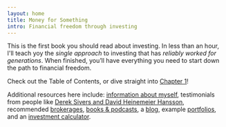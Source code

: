 ```yaml
---
layout: home
title: Money for Something
intro: Financial freedom through investing
---
```


This is the first book you should read about investing. In less than an hour, I'll teach yoy the *single approach* to investing that has *reliably worked for generations*. When finished, you’ll have everything you need to start down the path to financial freedom. 

Check out the Table of Contents, or dive straight into [Chapter 1](/book/introduction/)!

Additional resources here include: [information about myself](/about/), testimonials from people like [Derek Sivers and David Heinemeier Hansson](/praise/), recommended [brokerages](/brokerages/), [books & podcasts](/books/), a [blog](/blog/), example [portfolios](/portfolios/), and an [investment calculator](/calculator/).